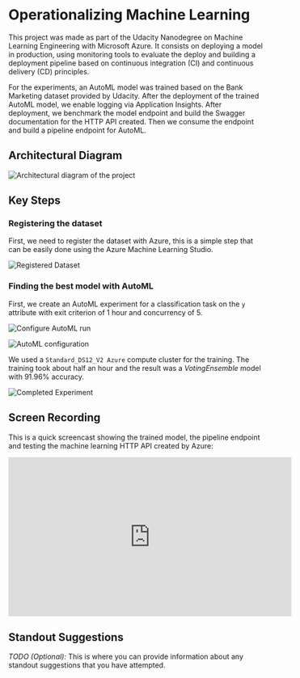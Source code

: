 # Operationalizing Machine Learning

This project was made as part of the Udacity Nanodegree on Machine Learning Engineering with Microsoft Azure. It consists on deploying a model in production, using monitoring tools to evaluate the deploy and building a deployment pipeline based on continuous integration (CI) and continuous delivery (CD) principles.

For the experiments, an AutoML model was trained based on the Bank Marketing dataset provided by Udacity. After the deployment of the trained AutoML model, we enable logging via Application Insights. After deployment, we benchmark the model endpoint and build the Swagger documentation for the HTTP API created. Then we consume the endpoint and build a pipeline endpoint for AutoML.

## Architectural Diagram
![Architectural diagram of the project](https://raw.githubusercontent.com/reis-r/nd00333_AZMLND_C2/master/architectural_diagram.png)

## Key Steps
### Registering the dataset
First, we need to register the dataset with Azure, this is a simple step that can be easily done using the Azure Machine Learning Studio.

![Registered Dataset](https://raw.githubusercontent.com/reis-r/nd00333_AZMLND_C2/master/screenshots/registered_datasets.PNG)

### Finding the best model with AutoML
First, we create an AutoML experiment for a classification task on the `y` attribute with exit criterion of 1 hour and concurrency of 5.

![Configure AutoML run](https://raw.githubusercontent.com/reis-r/nd00333_AZMLND_C2/master/screenshots/configure_run.PNG)

![AutoML configuration](https://raw.githubusercontent.com/reis-r/nd00333_AZMLND_C2/master/screenshots/automl_tweaks.PNG)

We used a `Standard_DS12_V2 Azure` compute cluster for the training. The training took about half an hour and the result was a *VotingEnsemble* model with 91.96% accuracy.

![Completed Experiment](https://raw.githubusercontent.com/reis-r/nd00333_AZMLND_C2/master/screenshots/completed_experiment.PNG)

## Screen Recording

This is a quick screencast showing the trained model, the pipeline endpoint and testing the machine learning HTTP API created by Azure:

<iframe width="560" height="315" src="https://www.youtube.com/embed/DxCXNT5-WhM" frameborder="0" allow="accelerometer; autoplay; clipboard-write; encrypted-media; gyroscope; picture-in-picture" allowfullscreen></iframe>

## Standout Suggestions
*TODO (Optional):* This is where you can provide information about any standout suggestions that you have attempted.
